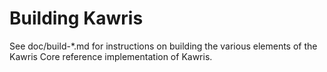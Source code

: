 Building Kawris
=============

See doc/build-*.md for instructions on building the various
elements of the Kawris Core reference implementation of Kawris.
